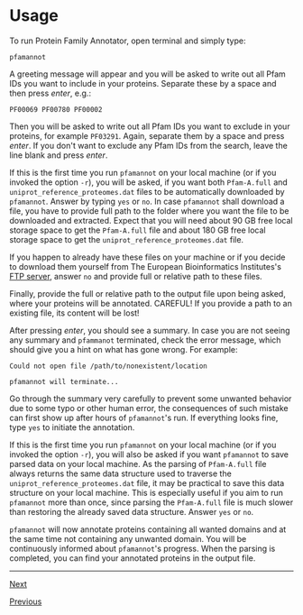 [//]: # (pfamannot)
[//]: # (Protein Family Annotator)
[//]: # ()
[//]: # (docs/user/usage.md)
[//]: # (Copyright © 2020 Jan Hamalčík)
[//]: # ()
[//]: # (Informs about standard usage)
[//]: # ()

# Usage

To run Protein Family Annotator, open terminal and simply type:
```
pfamannot
```

A greeting message will appear and you will be asked to write out all
Pfam IDs you want to include in your proteins.
Separate these by a space and then press *enter*, e.g.:
```
PF00069 PF00780 PF00002
```

Then you will be asked to write out all Pfam IDs you want to exclude in
your proteins, for example `PF03291`.
Again, separate them by a space and press *enter*.
If you don't want to exclude any Pfam IDs from the search, leave the line
blank and press *enter*.

If this is the first time you run `pfamannot` on your local machine
(or if you invoked the option `-r`), you will be asked, if you want both
`Pfam-A.full` and `uniprot_reference_proteomes.dat` files to be
automatically downloaded by `pfamannot`.
Answer by typing `yes` or `no`.
In case `pfamannot` shall download a file, you have to provide full path
to the folder where you want the file to be downloaded and extracted.
Expect that you will need about 90 GB free local storage space to get
the `Pfam-A.full` file and about 180 GB free local storage space to get
the `uniprot_reference_proteomes.dat` file.

If you happen to already have these files on your machine or if you
decide to download them yourself from
The European Bioinformatics Institutes's
[FTP server](ftp://ftp.ebi.ac.uk/pub/databases/Pfam/current_release),
answer `no` and provide full or relative path to these files.

Finally, provide the full or relative path to the output file upon
being asked, where your proteins will be annotated.
CAREFUL! If you provide a path to an existing file, its content will be
lost!

After pressing *enter*, you should see a summary.
In case you are not seeing any summary and `pfammanot` terminated, check
the error message, which should give you a hint on what has gone wrong.
For example:
```
Could not open file /path/to/nonexistent/location

pfamannot will terminate...
```

Go through the summary very carefully to prevent some unwanted behavior
due to some typo or other human error, the consequences of such mistake
can first show up after hours of `pfamannot`'s run.
If everything looks fine, type `yes` to initiate the annotation.

If this is the first time you run `pfamannot` on your local machine
(or if you invoked the option `-r`), you will also be asked if you want
`pfamannot` to save parsed data on your local machine.
As the parsing of `Pfam-A.full` file always returns the same data
structure used to traverse the `uniprot_reference_proteomes.dat` file,
it may be practical to save this data structure on your local machine.
This is especially useful if you aim to run `pfamannot` more than once,
since parsing the `Pfam-A.full` file is much slower than restoring
the already saved data structure.
Answer `yes` or `no`.

`pfamannot` will now annotate proteins containing all wanted domains
and at the same time not containing any unwanted domain.
You will be continuously informed about `pfamannot`'s progress.
When the parsing is completed, you can find your annotated proteins
in the output file.

---

[Next](options.md)

[Previous](theory.md)
